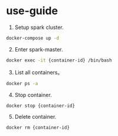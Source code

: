 # use-guide

1. Setup spark cluster.
```bash
docker-compose up -d
```

2. Enter spark-master.
```bash
docker exec -it {container-id} /bin/bash
```

3. List all containers。
```bash
docker ps -a
```

4. Stop container.
```bash
docker stop {container-id}
```

5. Delete container.
```bash
docker rm {container-id}
```

